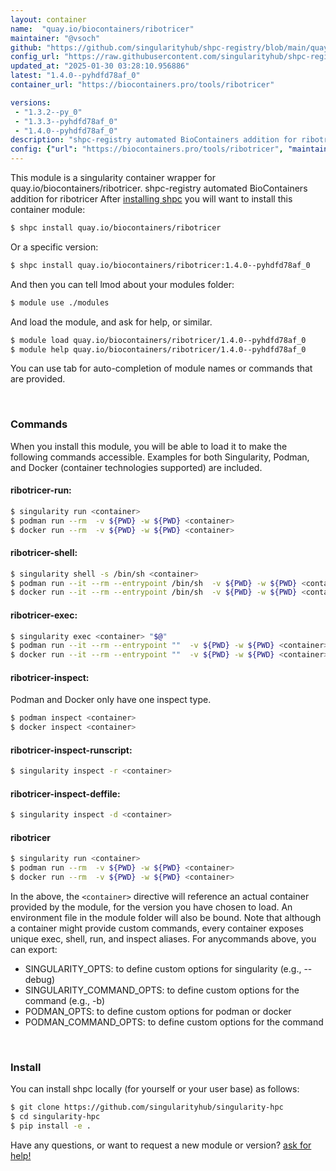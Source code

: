 ```yaml
---
layout: container
name:  "quay.io/biocontainers/ribotricer"
maintainer: "@vsoch"
github: "https://github.com/singularityhub/shpc-registry/blob/main/quay.io/biocontainers/ribotricer/container.yaml"
config_url: "https://raw.githubusercontent.com/singularityhub/shpc-registry/main/quay.io/biocontainers/ribotricer/container.yaml"
updated_at: "2025-01-30 03:28:10.956886"
latest: "1.4.0--pyhdfd78af_0"
container_url: "https://biocontainers.pro/tools/ribotricer"

versions:
 - "1.3.2--py_0"
 - "1.3.3--pyhdfd78af_0"
 - "1.4.0--pyhdfd78af_0"
description: "shpc-registry automated BioContainers addition for ribotricer"
config: {"url": "https://biocontainers.pro/tools/ribotricer", "maintainer": "@vsoch", "description": "shpc-registry automated BioContainers addition for ribotricer", "latest": {"1.4.0--pyhdfd78af_0": "sha256:09b1efa9f235a38319126d712e332ed09742c72896a4438627c2bd4e5f93623f"}, "tags": {"1.3.2--py_0": "sha256:ee66d39c752f32f2b5de489d36063bc74e6739a2637fc78dd084ec116f3b4af3", "1.3.3--pyhdfd78af_0": "sha256:3e3ce814218b50555886b5d94697085d1c17de815a56dd20aa3b6408226d0e06", "1.4.0--pyhdfd78af_0": "sha256:09b1efa9f235a38319126d712e332ed09742c72896a4438627c2bd4e5f93623f"}, "docker": "quay.io/biocontainers/ribotricer"}
---
```


This module is a singularity container wrapper for quay.io/biocontainers/ribotricer.
shpc-registry automated BioContainers addition for ribotricer
After [installing shpc](#install) you will want to install this container module:


```bash
$ shpc install quay.io/biocontainers/ribotricer
```

Or a specific version:

```bash
$ shpc install quay.io/biocontainers/ribotricer:1.4.0--pyhdfd78af_0
```

And then you can tell lmod about your modules folder:

```bash
$ module use ./modules
```

And load the module, and ask for help, or similar.

```bash
$ module load quay.io/biocontainers/ribotricer/1.4.0--pyhdfd78af_0
$ module help quay.io/biocontainers/ribotricer/1.4.0--pyhdfd78af_0
```

You can use tab for auto-completion of module names or commands that are provided.

<br>

### Commands

When you install this module, you will be able to load it to make the following commands accessible.
Examples for both Singularity, Podman, and Docker (container technologies supported) are included.

#### ribotricer-run:

```bash
$ singularity run <container>
$ podman run --rm  -v ${PWD} -w ${PWD} <container>
$ docker run --rm  -v ${PWD} -w ${PWD} <container>
```

#### ribotricer-shell:

```bash
$ singularity shell -s /bin/sh <container>
$ podman run --it --rm --entrypoint /bin/sh  -v ${PWD} -w ${PWD} <container>
$ docker run --it --rm --entrypoint /bin/sh  -v ${PWD} -w ${PWD} <container>
```

#### ribotricer-exec:

```bash
$ singularity exec <container> "$@"
$ podman run --it --rm --entrypoint ""  -v ${PWD} -w ${PWD} <container> "$@"
$ docker run --it --rm --entrypoint ""  -v ${PWD} -w ${PWD} <container> "$@"
```

#### ribotricer-inspect:

Podman and Docker only have one inspect type.

```bash
$ podman inspect <container>
$ docker inspect <container>
```

#### ribotricer-inspect-runscript:

```bash
$ singularity inspect -r <container>
```

#### ribotricer-inspect-deffile:

```bash
$ singularity inspect -d <container>
```



#### ribotricer

```bash
$ singularity run <container>
$ podman run --rm  -v ${PWD} -w ${PWD} <container>
$ docker run --rm  -v ${PWD} -w ${PWD} <container>
```


In the above, the `<container>` directive will reference an actual container provided
by the module, for the version you have chosen to load. An environment file in the
module folder will also be bound. Note that although a container
might provide custom commands, every container exposes unique exec, shell, run, and
inspect aliases. For anycommands above, you can export:

 - SINGULARITY_OPTS: to define custom options for singularity (e.g., --debug)
 - SINGULARITY_COMMAND_OPTS: to define custom options for the command (e.g., -b)
 - PODMAN_OPTS: to define custom options for podman or docker
 - PODMAN_COMMAND_OPTS: to define custom options for the command

<br>

### Install

You can install shpc locally (for yourself or your user base) as follows:

```bash
$ git clone https://github.com/singularityhub/singularity-hpc
$ cd singularity-hpc
$ pip install -e .
```

Have any questions, or want to request a new module or version? [ask for help!](https://github.com/singularityhub/singularity-hpc/issues)
